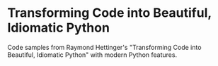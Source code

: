 # Transforming Code into Beautiful, Idiomatic Python
Code samples from Raymond Hettinger's "Transforming Code into Beautiful, Idiomatic Python" with modern Python features.
